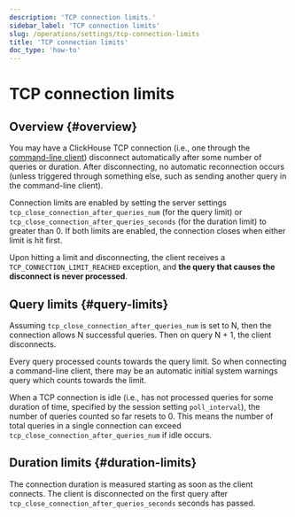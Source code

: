 ```yaml
---
description: 'TCP connection limits.'
sidebar_label: 'TCP connection limits'
slug: /operations/settings/tcp-connection-limits
title: 'TCP connection limits'
doc_type: 'how-to'
---
```


# TCP connection limits

## Overview {#overview}

You may have a ClickHouse TCP connection (i.e., one through the [command-line client](https://clickhouse.com/docs/interfaces/cli))
disconnect automatically after some number of queries or duration.
After disconnecting, no automatic reconnection occurs (unless triggered through something else,
such as sending another query in the command-line client).

Connection limits are enabled by setting the server settings
`tcp_close_connection_after_queries_num` (for the query limit)
or `tcp_close_connection_after_queries_seconds` (for the duration limit) to greater than 0.
If both limits are enabled, the connection closes when either limit is hit first.

Upon hitting a limit and disconnecting, the client receives a
`TCP_CONNECTION_LIMIT_REACHED` exception, and **the query that causes the disconnect is never processed**.

## Query limits {#query-limits}

Assuming `tcp_close_connection_after_queries_num` is set to N, then the connection allows
N successful queries. Then on query N + 1, the client disconnects.

Every query processed counts towards the query limit. So when connecting a command-line client,
there may be an automatic initial system warnings query which counts towards the limit.

When a TCP connection is idle (i.e., has not processed queries for some duration of time,
specified by the session setting `poll_interval`), the number of queries counted so far resets to 0.
This means the number of total queries in a single connection can exceed
`tcp_close_connection_after_queries_num` if idle occurs.

## Duration limits {#duration-limits}

The connection duration is measured starting as soon as the client connects.
The client is disconnected on the first query after `tcp_close_connection_after_queries_seconds` seconds has passed.
